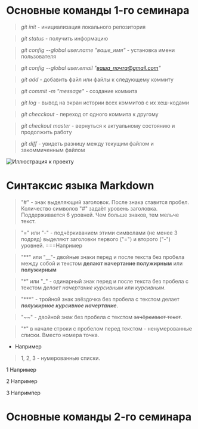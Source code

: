 # Основные команды 1-го семинара

> *git init* - инициализация локального репозитория 

> *git status* - получить информацию

> *git config --global user.name "ваше_имя"* - установка имени пользователя

> *git config --global user.email "ваша_почта@gmail.com"*

> *git add* - добавить файл или файлы к следующему коммиту

> *git commit -m "message"* - создание коммита

> *git log* - вывод на экран истории всех коммитов с их хеш-кодами

> *git checckout* - переход от одного коммита к другому

> *git checkout master* - вернуться к актуальному состоянию и продолжить работу

> *git diff* - увидеть разницу между текущим файлом и закоммиченным файлом

![Иллюстрация к проекту](https://fuzeservers.ru/wp-content/uploads/7/4/1/741f077b3e37e172d7b986e2d2a47528.jpeg)

# Синтаксис языка Markdown

> "#" - знак выделяющий заголовок. После знака ставится пробел. Количество символов "#" задаёт уровень заголовка. Поддерживается 6 уровней. Чем больше знаков, тем мельче текст.

> "=" или "-" - подчёркиванием этими символами (не менее 3 подряд) выделяют заголовки первого ("=") и второго ("-") уровней.
===Например

> "**" или "__"- двойные знаки перед и после текста без пробела между собой и текстом  **делают начертание полужирным** или __полужирным__

> "*" или "_" - одинарный знак перед и после текста без пробела с текстом *делает начертание курсивным* или _курсивным_.

> "***" - тройной знак звёздочка без пробела с текстом делает ***полужирное курсивное начертание***.

> "~~" - двойной знак без пробела с текстом ~~зачёркивает текст~~.

> "*" в начале строки с пробелом перед текстом - ненумерованные списки. Вместо номера точка.
* Например

> 1, 2, 3 - нумерованные списки.

1 Например

2 Например

3 Напримпер





# Основные команды 2-го семинара